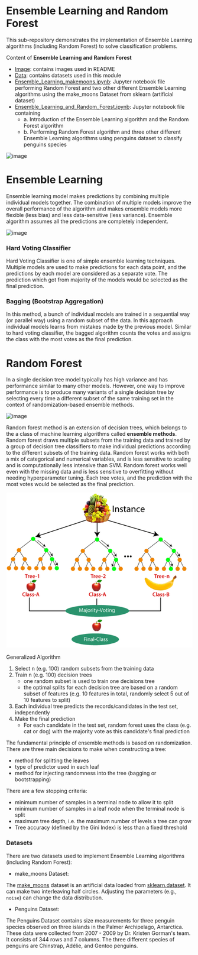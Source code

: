 # Ensemble Learning and Random Forest

This sub-repository demonstrates the implementation of Ensemble Learning algorithms (including Random Forest) to solve classification problems.

Content of **Ensemble Learning and Random Forest**

* [Image](https://github.com/ppunia74/INDE-577_Fall2022/tree/main/SupervisedLearning/10%20-%20Ensemble%20Learning%20and%20Random%20Forest/Image): contains images used in README
* [Data](https://github.com/ppunia74/INDE-577_Fall2022/tree/main/SupervisedLearning/10%20-%20Ensemble%20Learning%20and%20Random%20Forest/Data): contains datasets used in this module
* [Ensemble_Learning_makemoons.ipynb]([b](https://github.com/ppunia74/INDE-577_Fall2022/blob/main/SupervisedLearning/10%20-%20Ensemble%20Learning%20and%20Random%20Forest/Ensemble_Learning_makemoons.ipynb)): Jupyter notebook file performing Random Forest and two other different Ensemble Learning algorithms using the make_moons Dataset from sklearn (artificial dataset)
* [Ensemble_Learning_and_Random_Forest.ipynb](https://github.com/ppunia74/INDE-577_Fall2022/blob/main/SupervisedLearning/10%20-%20Ensemble%20Learning%20and%20Random%20Forest/Ensemble_Learning_and_Random_Forest.ipynb): Jupyter notebook file containing
  * a. Introduction of the Ensemble Learning algorithm and the Random Forest algorithm
  * b. Performing Random Forest algorithm and three other different Ensemble Learning algorithms using penguins dataset to classify penguins species

![image](https://github.com/cissyyang1014/DataScience_and_MachineLearning/blob/main/SupervisedLearning/Ensemble%20Learning%20and%20Random%20Forest/Image/10image001.png)

# Ensemble Learning

Ensemble learning model makes predictions by combining multiple individual models together. The combination of multiple models improve the overall performance of the algorithm and makes ensemble models more flexible (less bias) and less data-sensitive (less variance). Ensemble algorithm assumes all the predictions are completely independent.


![image](https://miro.medium.com/max/2000/1*bUySDOFp1SdzJXWmWJsXRQ.png)

### Hard Voting Classifier

Hard Voting Classifier is one of simple ensemble learning techniques. Multiple models are used to make predictions for each data point, and the predictions by each model are considered as a separate vote. The prediction which got from majority of the models would be selected as the final prediction.

### Bagging (Bootstrap Aggregation)

In this method, a bunch of individual models are trained in a sequential way (or parallel way) using a random subset of the data. In this approach individual models learns from mistakes made by the previous model. Similar to hard voting classifier, the bagged algorithm counts the votes and assigns the class with the most votes as the final prediction.

# Random Forest

In a single decision tree model typically has high variance and has performance similar to many other models. However, one way to improve performance is to produce many variants of a single decision tree by selecting every time a different subset of the same training set in the context of randomization-based ensemble methods.

![image](https://miro.medium.com/max/2000/1*jXkT3mj1mCqMaX5SqU1wNw.png)

Random forest method is an extension of decision trees, which belongs to the a class of machine learning algorithms called **ensemble methods**. Random forest draws multiple subsets from the training data and trained by a group of decision tree classifiers to make individual predictions according to the different subsets of the training data.  Random forest works with both a mix of categorical and numerical variables, and is less sensitive to scaling and is computationally less intensive than SVM. Random forest works well even with the missing data and is less sensitive to overfitting without needing hyperparameter tuning. Each tree votes, and the prediction with the most votes would be selected as the final prediction.

![image](https://github.com/ppunia74/INDE-577_Fall2022/blob/main/SupervisedLearning/10%20-%20Ensemble%20Learning%20and%20Random%20Forest/Image/random-forest-classifier.png)


Generalized Algorithm
1. Select n (e.g. 100) random subsets from the training data
2. Train n (e.g. 100) decision trees
   - one random subset is used to train one decisions tree
   - the optimal splits for each decision tree are based on a random subset of features (e.g. 10 features in total, randomly select 5 out of 10 features to split)
 1. Each individual tree predicts the records/candidates in the test set, independently
 2. Make the final prediction
    - For each candidate in the test set, random forest uses the class (e.g. cat or dog) with the majority vote as this candidate's final prediction

The fundamental principle of ensemble methods is based on randomization. There are three main decisions to make when constructing a tree:
- method for splitting the leaves
- type of predictor used in each leaf
- method for injecting randomness into the tree (bagging or bootstrapping)

There are a few stopping criteria:
- minimum number of samples in a terminal node to allow it to split
- minimum number of samples in a leaf node when the terminal node is split
- maximum tree depth, i.e. the maximum number of levels a tree can grow
- Tree accuracy (defined by the Gini Index) is less than a fixed threshold


### Datasets

There are two datasets used to implement Ensemble Learning algorithms (including Random Forest):

* make_moons Dataset:

The [make_moons](https://scikit-learn.org/stable/modules/generated/sklearn.datasets.make_moons.html) dataset is an artificial data loaded from [sklearn.dataset](https://scikit-learn.org/stable/modules/classes.html?highlight=dataset#module-sklearn.datasets). It can make two interleaving half circles. Adjusting the parameters (e.g., `noise`) can change the data distribution.

* Penguins Dataset:

The Penguins Dataset contains size measurements for three penguin species observed on three islands in the Palmer Archipelago, Antarctica. These data were collected from 2007 - 2009 by Dr. Kristen Gorman's team. It consists of 344 rows and 7 columns. The three different species of penguins are Chinstrap, Adélie, and Gentoo penguins.
